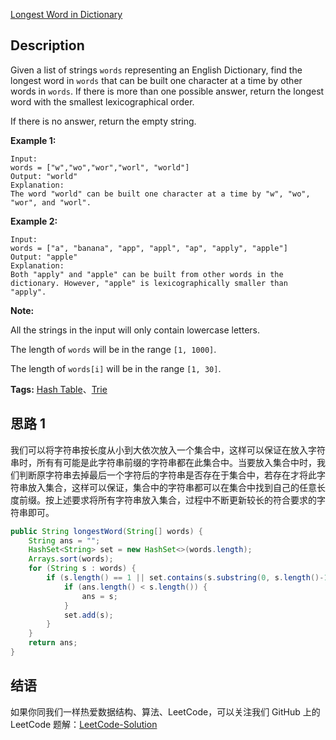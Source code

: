 [Longest Word in Dictionary ][title]

## Description

Given a list of strings `words` representing an English Dictionary, find the longest word in `words` that can be built one character at a time by other words in `words`. If there is more than one possible answer, return the longest word with the smallest lexicographical order.

If there is no answer, return the empty string.

**Example 1:**

```
Input: 
words = ["w","wo","wor","worl", "world"]
Output: "world"
Explanation: 
The word "world" can be built one character at a time by "w", "wo", "wor", and "worl".
```

**Example 2:**

```
Input: 
words = ["a", "banana", "app", "appl", "ap", "apply", "apple"]
Output: "apple"
Explanation: 
Both "apply" and "apple" can be built from other words in the dictionary. However, "apple" is lexicographically smaller than "apply".
```

**Note:**

All the strings in the input will only contain lowercase letters.

The length of `words` will be in the range `[1, 1000]`.

The length of `words[i]` will be in the range `[1, 30]`.

**Tags:** [Hash Table](https://leetcode.com/tag/hash-table/)、[Trie](https://leetcode.com/tag/trie/)

## 思路 1

我们可以将字符串按长度从小到大依次放入一个集合中，这样可以保证在放入字符串时，所有有可能是此字符串前缀的字符串都在此集合中。当要放入集合中时，我们判断原字符串去掉最后一个字符后的字符串是否存在于集合中，若存在才将此字符串放入集合，这样可以保证，集合中的字符串都可以在集合中找到自己的任意长度前缀。按上述要求将所有字符串放入集合，过程中不断更新较长的符合要求的字符串即可。

```java
public String longestWord(String[] words) {
    String ans = "";
    HashSet<String> set = new HashSet<>(words.length);
    Arrays.sort(words);
    for (String s : words) {
        if (s.length() == 1 || set.contains(s.substring(0, s.length()-1))) {
            if (ans.length() < s.length()) {
                ans = s;
            }
            set.add(s);
        }
    }
    return ans;
}
```

## 结语

如果你同我们一样热爱数据结构、算法、LeetCode，可以关注我们 GitHub 上的 LeetCode 题解：[LeetCode-Solution][ls]

[title]: https://leetcode.com/problems/longest-word-in-dictionary/description/
[ls]: https://github.com/RichCodersAndMe/LeetCode-Solution